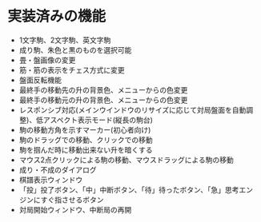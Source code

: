 ﻿# 実装済みの機能

- 1文字駒、2文字駒、英文字駒
- 成り駒、朱色と黒のものを選択可能
- 畳・盤画像の変更
- 筋・筋の表示をチェス方式に変更
- 盤面反転機能
- 最終手の移動先の升の背景色、メニューからの色変更
- 最終手の移動元の升の背景色、メニューからの色変更
- レスポンシブ対応(メインウインドウのリサイズに応じて対局盤面を自動調整)、低アスペクト表示モード(縦長の駒台)
- 駒の移動方角を示すマーカー(初心者向け)
- 駒のドラッグでの移動、クリックでの移動
- 駒を掴んだ時に移動出来ない升を暗くする
- マウス2点クリックによる駒の移動、マウスドラッグによる駒の移動
- 成り・不成のダイアログ
- 棋譜表示ウィンドウ
- 「投」投了ボタン、「中」中断ボタン、「待」待ったボタン、「急」思考エンジンにすぐ指させるボタン
- 対局開始ウィンドウ、中断局の再開
